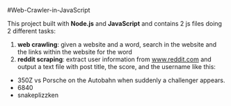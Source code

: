 ﻿#Web-Crawler-in-JavaScript
 
 This project built with <b>Node.js</b> and <b>JavaScript</b> and contains 2 js files doing 2 different tasks:
 1. <b>web crawling</b>: given a website and a word, search in the website and the links within the website for the word
 2. <b>reddit scraping</b>: extract user information from www.reddit.com and output a text file with post title, the score, and the username like this:

- 350Z vs Porsche on the Autobahn when suddenly a challenger appears.
- 6840
- snakeplizzken


